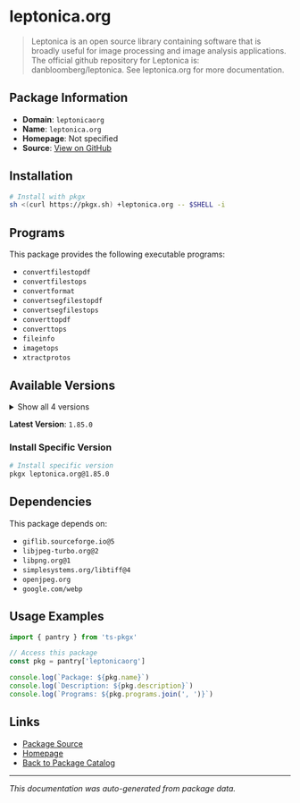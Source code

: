# leptonica.org

> Leptonica is an open source library containing software that is broadly useful for image processing and image analysis applications. The official github repository for Leptonica is: danbloomberg/leptonica.  See leptonica.org for more documentation.

## Package Information

- **Domain**: `leptonicaorg`
- **Name**: `leptonica.org`
- **Homepage**: Not specified
- **Source**: [View on GitHub](https://github.com/pkgxdev/pantry/tree/main/projects/leptonica.org/package.yml)

## Installation

```bash
# Install with pkgx
sh <(curl https://pkgx.sh) +leptonica.org -- $SHELL -i
```

## Programs

This package provides the following executable programs:

- `convertfilestopdf`
- `convertfilestops`
- `convertformat`
- `convertsegfilestopdf`
- `convertsegfilestops`
- `converttopdf`
- `converttops`
- `fileinfo`
- `imagetops`
- `xtractprotos`

## Available Versions

<details>
<summary>Show all 4 versions</summary>

- `1.85.0`, `1.84.1`, `1.84.0`, `1.83.1`

</details>

**Latest Version**: `1.85.0`

### Install Specific Version

```bash
# Install specific version
pkgx leptonica.org@1.85.0
```

## Dependencies

This package depends on:

- `giflib.sourceforge.io@5`
- `libjpeg-turbo.org@2`
- `libpng.org@1`
- `simplesystems.org/libtiff@4`
- `openjpeg.org`
- `google.com/webp`

## Usage Examples

```typescript
import { pantry } from 'ts-pkgx'

// Access this package
const pkg = pantry['leptonicaorg']

console.log(`Package: ${pkg.name}`)
console.log(`Description: ${pkg.description}`)
console.log(`Programs: ${pkg.programs.join(', ')}`)
```

## Links

- [Package Source](https://github.com/pkgxdev/pantry/tree/main/projects/leptonica.org/package.yml)
- [Homepage](#)
- [Back to Package Catalog](../package-catalog.md)

---

*This documentation was auto-generated from package data.*
